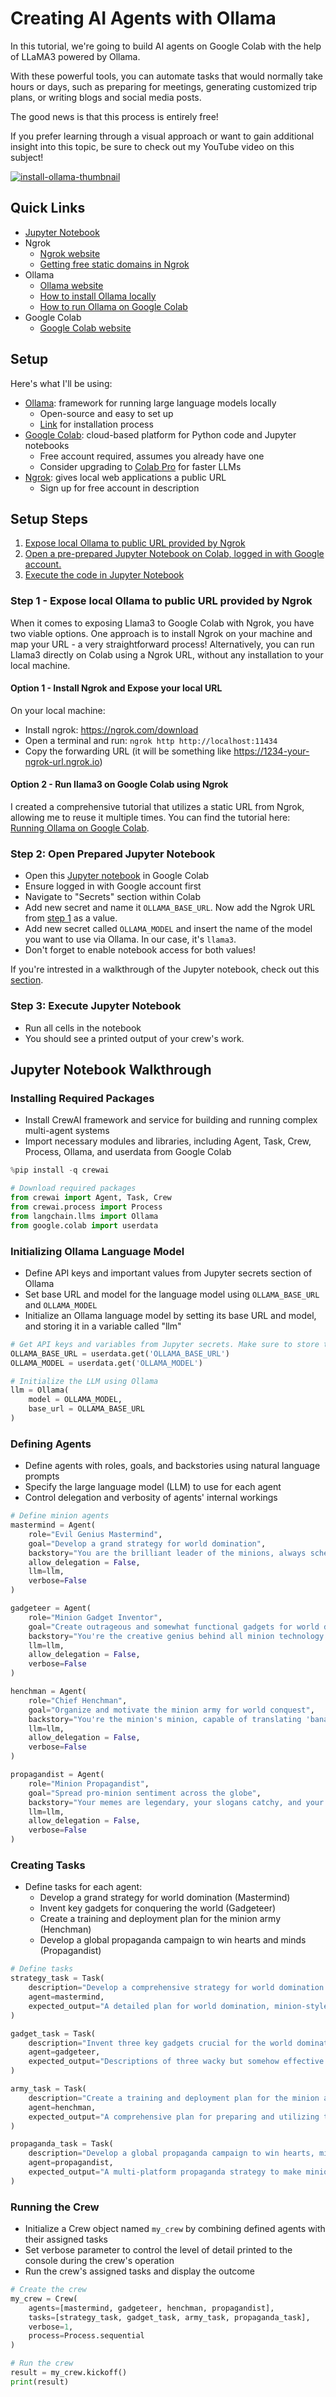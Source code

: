 # Creating AI Agents with Ollama

In this tutorial, we're going to build AI agents on Google Colab with the help of LLaMA3 powered by Ollama. 

With these powerful tools, you can automate tasks that would normally take hours or days, such as preparing for meetings, generating customized trip plans, or writing blogs and social media posts. 

The good news is that this process is entirely free!

If you prefer learning through a visual approach or want to gain additional insight into this topic, be sure to check out my YouTube video on this subject!

[![install-ollama-thumbnail](/ollama/install-ollama/install-ollama-thumbnail.png)](https://youtu.be/76uPAMvsTyM)

## Quick Links

* [Jupyter Notebook](/ollama/ollama-agents/world_domination.ipynb)
* Ngrok
	* [Ngrok website](https://ngrok.com/)
	* [Getting free static domains in Ngrok](https://ngrok.com/blog-post/free-static-domains-ngrok-users)
* Ollama
	* [Ollama website](https://ollama.com/)
	* [How to install Ollama locally](/ollama/install-ollama/README.md)
    * [How to run Ollama on Google Colab](/ollama/ollama-on-colab/README.md)
* Google Colab
	* [Google Colab website](https://colab.research.google.com/)

## Setup

Here's what I'll be using:

* [Ollama](https://ollama.com/): framework for running large language models locally
	+ Open-source and easy to set up
	+ [Link]((/ollama/install-ollama/README.md)) for installation process
* [Google Colab](https://colab.research.google.com/): cloud-based platform for Python code and Jupyter notebooks
	+ Free account required, assumes you already have one
	+ Consider upgrading to [Colab Pro](https://colab.research.google.com/signup/pricing) for faster LLMs
* [Ngrok](https://ngrok.com/): gives local web applications a public URL
	+ Sign up for free account in description


## Setup Steps

1. [Expose local Ollama to public URL provided by Ngrok](#step-1---expose-local-ollama-to-public-url-provided-by-ngrok)
2. [Open a pre-prepared Jupyter Notebook on Colab, logged in with Google account.](#step-2-open-prepared-jupyter-notebook)
3. [Execute the code in Jupyter Notebook](#step-3-execute-jupyter-notebook)


### Step 1 - Expose local Ollama to public URL provided by Ngrok

When it comes to exposing Llama3 to Google Colab with Ngrok, you have two viable options. One approach is to install Ngrok on your machine and map your URL - a very straightforward process! Alternatively, you can run Llama3 directly on Colab using a Ngrok URL, without any installation to your local machine.

#### Option 1 - Install Ngrok and Expose your local URL

On your local machine:
 * Install ngrok: https://ngrok.com/download
 * Open a terminal and run: `ngrok http http://localhost:11434`
 * Copy the forwarding URL (it will be something like https://1234-your-ngrok-url.ngrok.io)

#### Option 2 - Run llama3 on Google Colab using Ngrok

I created a comprehensive tutorial that utilizes a static URL from Ngrok, allowing me to reuse it multiple times. You can find the tutorial here: [Running Ollama on Google Colab](/ollama/ollama-on-colab/README.md).


### Step 2: Open Prepared Jupyter Notebook

* Open this [Jupyter notebook]() in Google Colab
* Ensure logged in with Google account first
* Navigate to "Secrets" section within Colab
* Add new secret and name it `OLLAMA_BASE_URL`. Now add the Ngrok URL from [step 1](#step-1---expose-local-ollama-to-public-url-provided-by-ngrok) as a value. 
* Add new secret called `OLLAMA_MODEL` and insert the name of the model you want to use via Ollama. In our case, it's `llama3`.
* Don't forget to enable notebook access for both values!

If you're intrested in a walkthrough of the Jupyter notebook, check out this [section](#jupyter-notebook-walkthrough).

### Step 3: Execute Jupyter Notebook

* Run all cells in the notebook
* You should see a printed output of your crew's work.

## Jupyter Notebook Walkthrough

### Installing Required Packages

* Install CrewAI framework and service for building and running complex multi-agent systems
* Import necessary modules and libraries, including Agent, Task, Crew, Process, Ollama, and userdata from Google Colab

```python
%pip install -q crewai
```

```python
# Download required packages
from crewai import Agent, Task, Crew
from crewai.process import Process
from langchain.llms import Ollama
from google.colab import userdata
```

### Initializing Ollama Language Model

* Define API keys and important values from Jupyter secrets section of Ollama
* Set base URL and model for the language model using `OLLAMA_BASE_URL` and `OLLAMA_MODEL`
* Initialize an Ollama language model by setting its base URL and model, and storing it in a variable called "llm"

```python
# Get API keys and variables from Jupyter secrets. Make sure to store these in the "secrets" section of Colab!
OLLAMA_BASE_URL = userdata.get('OLLAMA_BASE_URL')
OLLAMA_MODEL = userdata.get('OLLAMA_MODEL')
```

```python
# Initialize the LLM using Ollama
llm = Ollama(
    model = OLLAMA_MODEL,
    base_url = OLLAMA_BASE_URL
)
```

### Defining Agents

* Define agents with roles, goals, and backstories using natural language prompts
* Specify the large language model (LLM) to use for each agent
* Control delegation and verbosity of agents' internal workings


```python
# Define minion agents
mastermind = Agent(
    role="Evil Genius Mastermind",
    goal="Develop a grand strategy for world domination",
    backstory="You are the brilliant leader of the minions, always scheming to take over the world. Your plans are elaborate and often involve bananas.",
    allow_delegation = False,
    llm=llm,
    verbose=False
)

gadgeteer = Agent(
    role="Minion Gadget Inventor",
    goal="Create outrageous and somewhat functional gadgets for world domination",
    backstory="You're the creative genius behind all minion technology. Your inventions are as unpredictable as they are yellow.",
    llm=llm,
    allow_delegation = False,
    verbose=False
)

henchman = Agent(
    role="Chief Henchman",
    goal="Organize and motivate the minion army for world conquest",
    backstory="You're the minion's minion, capable of translating 'banana' into actionable plans. Your organizational skills are as impressive as your overalls.",
    llm=llm,
    allow_delegation = False,
    verbose=False
)

propagandist = Agent(
    role="Minion Propagandist",
    goal="Spread pro-minion sentiment across the globe",
    backstory="Your memes are legendary, your slogans catchy, and your ability to make world domination sound appealing is unmatched.",
    llm=llm,
    allow_delegation = False,
    verbose=False
)
```


### Creating Tasks

* Define tasks for each agent:
	+ Develop a grand strategy for world domination (Mastermind)
	+ Invent key gadgets for conquering the world (Gadgeteer)
	+ Create a training and deployment plan for the minion army (Henchman)
	+ Develop a global propaganda campaign to win hearts and minds (Propagandist)

```python
# Define tasks
strategy_task = Task(
    description="Develop a comprehensive strategy for world domination. Include key phases and targets.",
    agent=mastermind,
    expected_output="A detailed plan for world domination, minion-style."
)

gadget_task = Task(
    description="Invent three key gadgets crucial for the world domination plan. Describe their function and hilarious side effects.",
    agent=gadgeteer,
    expected_output="Descriptions of three wacky but somehow effective gadgets for conquering the world."
)

army_task = Task(
    description="Create a training and deployment plan for the minion army based on the master strategy.",
    agent=henchman,
    expected_output="A comprehensive plan for preparing and utilizing the minion workforce in the quest for world domination."
)

propaganda_task = Task(
    description="Develop a global propaganda campaign to win hearts, minds, and bananas for the minion cause.",
    agent=propagandist,
    expected_output="A multi-platform propaganda strategy to make minion rule seem like the best thing since sliced bananas."
)
```



### Running the Crew

* Initialize a Crew object named `my_crew` by combining defined agents with their assigned tasks
* Set verbose parameter to control the level of detail printed to the console during the crew's operation
* Run the crew's assigned tasks and display the outcome

```python
# Create the crew
my_crew = Crew(
    agents=[mastermind, gadgeteer, henchman, propagandist],
    tasks=[strategy_task, gadget_task, army_task, propaganda_task],
    verbose=1,
    process=Process.sequential
)
```

```python
# Run the crew
result = my_crew.kickoff()
print(result)
```